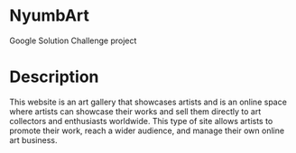 # NyumbArt
Google Solution Challenge project

# Description
This website is an art gallery that showcases artists and is an online space where artists can showcase their works and sell them directly to art collectors and enthusiasts worldwide. This type of site allows artists to promote their work, reach a wider audience, and manage their own online art business.
